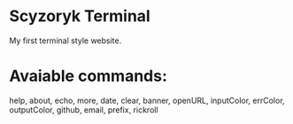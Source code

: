 # Scyzoryk Terminal
My first terminal style website.

# Avaiable commands:
help, about, echo, more, date, clear, banner, openURL, inputColor, errColor, outputColor, github, email, prefix, rickroll

